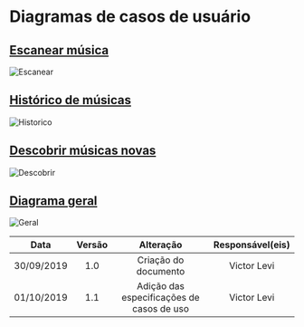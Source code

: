 # Diagramas de casos de usuário

## [Escanear música](https://requisitos-de-software.github.io/2019.2-Shazam/modelagem/lexicos/#lexicos)
![Escanear](https://raw.githubusercontent.com/Requisitos2-2019/Shazam/master/docs/assets/img/DCU/DCU_escanear.png)

## [Histórico de músicas](https://requisitos-de-software.github.io/2019.2-Shazam/modelagem/lexicos/#lexicos)
![Historico](https://raw.githubusercontent.com/Requisitos2-2019/Shazam/master/docs/assets/img/DCU/DCU_historico.png)

## [Descobrir músicas novas](https://requisitos-de-software.github.io/2019.2-Shazam/modelagem/lexicos/#lexicos)
![Descobrir](https://raw.githubusercontent.com/Requisitos2-2019/Shazam/master/docs/assets/img/DCU/DCU_descobrir.png)

## [Diagrama geral](https://requisitos-de-software.github.io/2019.2-Shazam/modelagem/lexicos/#lexicos)
![Geral](https://raw.githubusercontent.com/Requisitos2-2019/Shazam/master/docs/assets/img/DCU/DCU_geral.png)

|Data|Versão|Alteração|Responsável(eis)|
|:--:|:----:|:-------:|:---:|
| 30/09/2019 | 1.0 | Criação do documento | Victor Levi |
| 01/10/2019 | 1.1 | Adição das especificações de casos de uso | Victor Levi |
